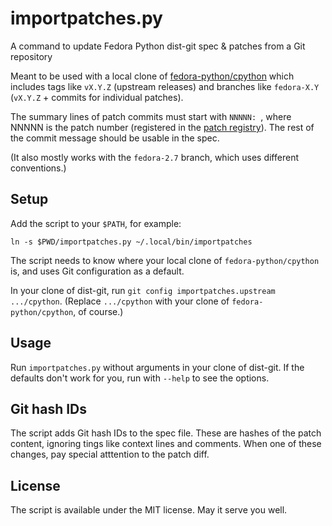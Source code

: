 # importpatches.py

A command to update Fedora Python dist-git spec & patches from a Git repository

Meant to be used with a local clone of [fedora-python/cpython]
which includes tags like `vX.Y.Z` (upstream releases) and branches
like `fedora-X.Y` (`vX.Y.Z` + commits for individual patches).

The summary lines of patch commits must start with `NNNNN: `, where NNNNN is
the patch number (registered in the [patch registry]).
The rest of the commit message should be usable in the spec.

(It also mostly works with the `fedora-2.7` branch, which uses different
conventions.)

[fedora-python/cpython]: https://github.com/fedora-python/cpython
[patch registry]: https://fedoraproject.org/wiki/SIGs/Python/PythonPatches


## Setup

Add the script to your `$PATH`, for example:

    ln -s $PWD/importpatches.py ~/.local/bin/importpatches

The script needs to know where your local clone of `fedora-python/cpython` is,
and uses Git configuration as a default.

In your clone of dist-git, run `git config importpatches.upstream .../cpython`.
(Replace `.../cpython` with your clone of `fedora-python/cpython`, of course.)


## Usage

Run `importpatches.py` without arguments in your clone of dist-git.
If the defaults don't work for you, run with `--help` to see the options.


## Git hash IDs

The script adds Git hash IDs to the spec file.
These are hashes of the patch content, ignoring tings like context lines and
comments.
When one of these changes, pay special atttention to the patch diff.

## License

The script is available under the MIT license. May it serve you well.
